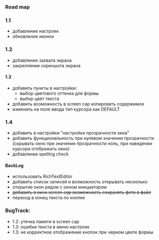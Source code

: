 ### Road map

### 1.1

- добавление настроек
- обновление иконок

### 1.2

- добавление захвата экрана
- закрепление скриншота экрана

#### 1.3
- добавить пункты в настройки:
    - выбор цветового оттенка для формы
    - выбор цвет текста
- добавить возможность в screen cap копировать содержимое
- изменить на поле ввода тип курсора как DEFAULT

### 1.4
- добавить в настройки "настройки прозрачности окна"
- добавить функциональность при нулевом значении прозрачности (скрывать окно при значении прозрачности ноль, при наведении курсора отображать окно)
- добавление spelling check

#### BackLog
- использовать RichTextEditor
- добавить список записей и возможность открывать несколько
- открытие окон рядом с окном инициатором
- ~~добавить в окно screen cap возможность сохранять фото в файл~~
- переход в конец текста по кнопке

### BugTrack:
- 1.2: утечка памяти в screen cap
- 1.3: ошибки текста в меню настроек
- 1.3: не корректное отображение кнопок при черном цвете формы